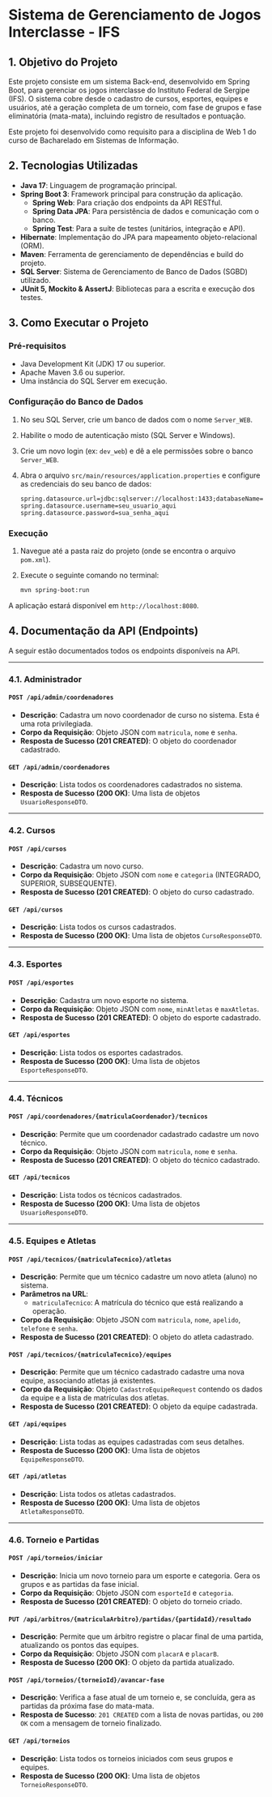 # Sistema de Gerenciamento de Jogos Interclasse - IFS

## 1. Objetivo do Projeto

Este projeto consiste em um sistema Back-end, desenvolvido em Spring Boot, para gerenciar os jogos interclasse do Instituto Federal de Sergipe (IFS). O sistema cobre desde o cadastro de cursos, esportes, equipes e usuários, até a geração completa de um torneio, com fase de grupos e fase eliminatória (mata-mata), incluindo registro de resultados e pontuação.

Este projeto foi desenvolvido como requisito para a disciplina de Web 1 do curso de Bacharelado em Sistemas de Informação.

## 2. Tecnologias Utilizadas

* **Java 17**: Linguagem de programação principal.
* **Spring Boot 3**: Framework principal para construção da aplicação.
    * **Spring Web**: Para criação dos endpoints da API RESTful.
    * **Spring Data JPA**: Para persistência de dados e comunicação com o banco.
    * **Spring Test**: Para a suíte de testes (unitários, integração e API).
* **Hibernate**: Implementação do JPA para mapeamento objeto-relacional (ORM).
* **Maven**: Ferramenta de gerenciamento de dependências e build do projeto.
* **SQL Server**: Sistema de Gerenciamento de Banco de Dados (SGBD) utilizado.
* **JUnit 5, Mockito & AssertJ**: Bibliotecas para a escrita e execução dos testes.

## 3. Como Executar o Projeto

### Pré-requisitos

* Java Development Kit (JDK) 17 ou superior.
* Apache Maven 3.6 ou superior.
* Uma instância do SQL Server em execução.

### Configuração do Banco de Dados

1.  No seu SQL Server, crie um banco de dados com o nome `Server_WEB`.
2.  Habilite o modo de autenticação misto (SQL Server e Windows).
3.  Crie um novo login (ex: `dev_web`) e dê a ele permissões sobre o banco `Server_WEB`.
4.  Abra o arquivo `src/main/resources/application.properties` e configure as credenciais do seu banco de dados:

    ```properties
    spring.datasource.url=jdbc:sqlserver://localhost:1433;databaseName=Server_WEB;encrypt=true;trustServerCertificate=true;
    spring.datasource.username=seu_usuario_aqui
    spring.datasource.password=sua_senha_aqui
    ```

### Execução

1.  Navegue até a pasta raiz do projeto (onde se encontra o arquivo `pom.xml`).
2.  Execute o seguinte comando no terminal:

    ```bash
    mvn spring-boot:run
    ```

A aplicação estará disponível em `http://localhost:8080`.

## 4. Documentação da API (Endpoints)

A seguir estão documentados todos os endpoints disponíveis na API.

---

### 4.1. Administrador

#### `POST /api/admin/coordenadores`
* **Descrição**: Cadastra um novo coordenador de curso no sistema. Esta é uma rota privilegiada.
* **Corpo da Requisição**: Objeto JSON com `matricula`, `nome` e `senha`.
* **Resposta de Sucesso (201 CREATED)**: O objeto do coordenador cadastrado.

#### `GET /api/admin/coordenadores`
* **Descrição**: Lista todos os coordenadores cadastrados no sistema.
* **Resposta de Sucesso (200 OK)**: Uma lista de objetos `UsuarioResponseDTO`.

---

### 4.2. Cursos

#### `POST /api/cursos`
* **Descrição**: Cadastra um novo curso.
* **Corpo da Requisição**: Objeto JSON com `nome` e `categoria` (INTEGRADO, SUPERIOR, SUBSEQUENTE).
* **Resposta de Sucesso (201 CREATED)**: O objeto do curso cadastrado.

#### `GET /api/cursos`
* **Descrição**: Lista todos os cursos cadastrados.
* **Resposta de Sucesso (200 OK)**: Uma lista de objetos `CursoResponseDTO`.

---

### 4.3. Esportes

#### `POST /api/esportes`
* **Descrição**: Cadastra um novo esporte no sistema.
* **Corpo da Requisição**: Objeto JSON com `nome`, `minAtletas` e `maxAtletas`.
* **Resposta de Sucesso (201 CREATED)**: O objeto do esporte cadastrado.

#### `GET /api/esportes`
* **Descrição**: Lista todos os esportes cadastrados.
* **Resposta de Sucesso (200 OK)**: Uma lista de objetos `EsporteResponseDTO`.

---

### 4.4. Técnicos

#### `POST /api/coordenadores/{matriculaCoordenador}/tecnicos`
* **Descrição**: Permite que um coordenador cadastrado cadastre um novo técnico.
* **Corpo da Requisição**: Objeto JSON com `matricula`, `nome` e `senha`.
* **Resposta de Sucesso (201 CREATED)**: O objeto do técnico cadastrado.

#### `GET /api/tecnicos`
* **Descrição**: Lista todos os técnicos cadastrados.
* **Resposta de Sucesso (200 OK)**: Uma lista de objetos `UsuarioResponseDTO`.

---

### 4.5. Equipes e Atletas

#### `POST /api/tecnicos/{matriculaTecnico}/atletas`
* **Descrição**: Permite que um técnico cadastre um novo atleta (aluno) no sistema.
* **Parâmetros na URL**:
    * `matriculaTecnico`: A matrícula do técnico que está realizando a operação.
* **Corpo da Requisição**: Objeto JSON com `matricula`, `nome`, `apelido`, `telefone` e `senha`.
* **Resposta de Sucesso (201 CREATED)**: O objeto do atleta cadastrado.

#### `POST /api/tecnicos/{matriculaTecnico}/equipes`
* **Descrição**: Permite que um técnico cadastrado cadastre uma nova equipe, associando atletas já existentes.
* **Corpo da Requisição**: Objeto `CadastroEquipeRequest` contendo os dados da equipe e a lista de matrículas dos atletas.
* **Resposta de Sucesso (201 CREATED)**: O objeto da equipe cadastrada.

#### `GET /api/equipes`
* **Descrição**: Lista todas as equipes cadastradas com seus detalhes.
* **Resposta de Sucesso (200 OK)**: Uma lista de objetos `EquipeResponseDTO`.

#### `GET /api/atletas`
* **Descrição**: Lista todos os atletas cadastrados.
* **Resposta de Sucesso (200 OK)**: Uma lista de objetos `AtletaResponseDTO`.

---

### 4.6. Torneio e Partidas

#### `POST /api/torneios/iniciar`
* **Descrição**: Inicia um novo torneio para um esporte e categoria. Gera os grupos e as partidas da fase inicial.
* **Corpo da Requisição**: Objeto JSON com `esporteId` e `categoria`.
* **Resposta de Sucesso (201 CREATED)**: O objeto do torneio criado.

#### `PUT /api/arbitros/{matriculaArbitro}/partidas/{partidaId}/resultado`
* **Descrição**: Permite que um árbitro registre o placar final de uma partida, atualizando os pontos das equipes.
* **Corpo da Requisição**: Objeto JSON com `placarA` e `placarB`.
* **Resposta de Sucesso (200 OK)**: O objeto da partida atualizado.

#### `POST /api/torneios/{torneioId}/avancar-fase`
* **Descrição**: Verifica a fase atual de um torneio e, se concluída, gera as partidas da próxima fase do mata-mata.
* **Resposta de Sucesso**: `201 CREATED` com a lista de novas partidas, ou `200 OK` com a mensagem de torneio finalizado.

#### `GET /api/torneios`
* **Descrição**: Lista todos os torneios iniciados com seus grupos e equipes.
* **Resposta de Sucesso (200 OK)**: Uma lista de objetos `TorneioResponseDTO`.